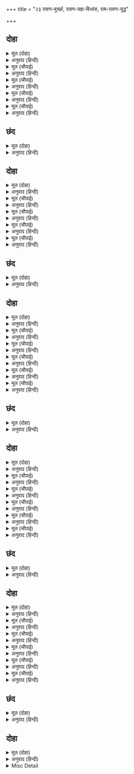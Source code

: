 +++
title = "२३ रावण-मूर्च्छा, रावण-यज्ञ-विध्वंस, राम-रावण-युद्ध"

+++


## दोहा


<details><summary>मूल (दोहा)</summary>

देखि पवनसुत धायउ बोलत बचन कठोर।  
आवत कपिहि हन्यो तेहिं मुष्टि प्रहार प्रघोर॥ ८३॥
</details>

<details><summary>अनुवाद (हिन्दी)</summary>

यह देखकर पवनपुत्र हनुमान् जी कठोर वचन बोलते हुए दौड़े। हनुमान् जी के आते ही रावण  ने उनपर अत्यन्त भयङ्कर घूँसेका प्रहार किया॥ ८३॥
</details>

<details><summary>मूल (चौपाई)</summary>

जानु टेकि कपि भूमि न गिरा।  
उठा सँभारि बहुत रिस भरा॥  
मुठिका एक ताहि कपि मारा।  
परेउ सैल जनु बज्र प्रहारा॥
</details>

<details><summary>अनुवाद (हिन्दी)</summary>

हनुमान् जी घुटने टेककर रह गये, पृथ्वीपर गिरे नहीं। और फिर क्रोधसे भरे हुए सँभालकर उठे। हनुमान् जीने रावणको एक घूँसा मारा। वह ऐसा गिर पड़ा जैसे वज्रकी मारसे पर्वत गिरा हो॥ १॥
</details>

<details><summary>मूल (चौपाई)</summary>

मुरुछा गै बहोरि सो जागा।  
कपि बल बिपुल सराहन लागा॥  
धिग धिग मम पौरुष धिग मोही।  
जौं तैं जिअत रहेसि सुरद्रोही॥
</details>

<details><summary>अनुवाद (हिन्दी)</summary>

मूर्च्छा भंग होनेपर फिर वह जगा और हनुमान् जीके बड़े भारी बलको सराहने लगा। (हनुमान् जीने कहा—) मेरे पौरुषको धिक्‍कार है, धिक्‍कार है और मुझे भी धिक्‍कार है, जो हे देवद्रोही! तू अब भी जीता रह गया॥ २॥
</details>

<details><summary>मूल (चौपाई)</summary>

अस कहि लछिमन कहुँ कपि ल्यायो।  
देखि दसानन बिसमय पायो॥  
कह रघुबीर समुझु जियँ भ्राता।  
तुम्ह कृतांत भच्छक सुर त्राता॥
</details>

<details><summary>अनुवाद (हिन्दी)</summary>

ऐसा कहकर और लक्ष्मणजीको उठाकर हनुमान् जी श्रीरघुनाथजीके पास ले आये। यह देखकर रावणको आश्चर्य हुआ। श्रीरघुवीरने (लक्ष्मणजीसे) कहा—हे भाई! हृदयमें समझो, तुम कालके भी भक्षक और देवताओंके रक्षक हो॥ ३॥
</details>

<details><summary>मूल (चौपाई)</summary>

सुनत बचन उठि बैठ कृपाला।  
गई गगन सो सकति कराला॥  
पुनि कोदंड बान गहि धाए।  
रिपु सन्मुख अति आतुर आए॥
</details>

<details><summary>अनुवाद (हिन्दी)</summary>

ये वचन सुनते ही कृपालु लक्ष्मणजी उठ बैठे। वह कराल शक्ति आकाशको चली गयी। लक्ष्मणजी फिर धनुष-बाण लेकर दौड़े और बड़ी शीघ्रतासे शत्रुके सामने आ पहुँचे॥ ४॥
</details>

## छंद


<details><summary>मूल (दोहा)</summary>

आतुर बहोरि बिभंजि स्यंदन सूत हति ब्याकुल कियो।  
गिरॺो धरनि दसकंधर बिकलतर बान सत बेध्यो हियो॥  
सारथी दूसर घालि रथ तेहि तुरत लंका लै गयो।  
रघुबीर बंधु प्रताप पुंज बहोरि प्रभु चरनन्हि नयो॥
</details>

<details><summary>अनुवाद (हिन्दी)</summary>

फिर उन्होंने बड़ी ही शीघ्रतासे रावणके रथको चूर-चूरकर और सारथिको मारकर उसे (रावणको) व्याकुल कर दिया। सौ बाणोंसे उसका हृदय बेध दिया, जिससे रावण अत्यन्त व्याकुल होकर पृथ्वीपर गिर पड़ा। तब दूसरा सारथि उसे रथमें डालकर तुरंत ही लंकाको ले गया। प्रतापके समूह श्रीरघुवीरके भाई लक्ष्मणजीने फिर आकर प्रभुके चरणोंमें प्रणाम किया।
</details>

## दोहा


<details><summary>मूल (दोहा)</summary>

उहाँ दसानन जागि करि करै लाग कछु जग्य।  
राम बिरोध बिजय चह सठ हठ बस अति अग्य॥ ८४॥
</details>

<details><summary>अनुवाद (हिन्दी)</summary>

वहाँ (लंकामें) रावण मूर्च्छासे जागकर कुछ यज्ञ करने लगा। वह मूर्ख और अत्यन्त अज्ञानी हठवश श्रीरघुनाथजीसे विरोध करके विजय चाहता है॥ ८४॥
</details>

<details><summary>मूल (चौपाई)</summary>

इहाँ बिभीषन सब सुधि पाई।  
सपदि जाइ रघुपतिहि सुनाई॥  
नाथ करइ रावन एक जागा।  
सिद्ध भएँ नहिं मरिहि अभागा॥
</details>

<details><summary>अनुवाद (हिन्दी)</summary>

यहाँ विभीषणजीने सब खबर पायी और तुरंत जाकर श्रीरघुनाथजीको कह सुनायी कि हे नाथ! रावण एक यज्ञ कर रहा है। उसके सिद्ध होनेपर वह अभागा सहज ही नहीं मरेगा॥ १॥
</details>

<details><summary>मूल (चौपाई)</summary>

पठवहु नाथ बेगि भट बंदर।  
करहिं बिधंस आव दसकंधर॥  
प्रात होत प्रभु सुभट पठाए।  
हनुमदादि अंगद सब धाए॥
</details>

<details><summary>अनुवाद (हिन्दी)</summary>

हे नाथ! तुरंत वानर योद्धाओंको भेजिये; जो यज्ञका विध्वंस करें, जिससे रावण युद्धमें आवे। प्रातःकाल होते ही प्रभुने वीर योद्धाओंको भेजा। हनुमान् और अंगद आदि सब (प्रधान वीर) दौड़े॥ २॥
</details>

<details><summary>मूल (चौपाई)</summary>

कौतुक कूदि चढ़े कपि लंका।  
पैठे रावन भवन असंका॥  
जग्य करत जबहीं सो देखा।  
सकल कपिन्ह भा क्रोध बिसेषा॥
</details>

<details><summary>अनुवाद (हिन्दी)</summary>

वानर खेलसे ही कूदकर लंकापर जा चढ़े और निर्भय रावणके महलमें जा घुसे। ज्यों ही उसको यज्ञ करते देखा, त्यों ही सब वानरोंको बहुत क्रोध हुआ॥ ३॥
</details>

<details><summary>मूल (चौपाई)</summary>

रन ते निलज भाजि गृह आवा।  
इहाँ आइ बक ध्यान लगावा॥  
अस कहि अंगद मारा लाता।  
चितव न सठ स्वारथ मन राता॥
</details>

<details><summary>अनुवाद (हिन्दी)</summary>

(उन्होंने कहा—) अरे ओ निर्लज्ज! रणभूमिसे घर भाग आया और यहाँ आकर बगुलेका-सा ध्यान लगाकर बैठा है? ऐसा कहकर अंगदने लात मारी। पर उसने इनकी ओर देखा भी नहीं, उस दुष्टका मन स्वार्थमें अनुरक्त था॥ ४॥
</details>

## छंद


<details><summary>मूल (दोहा)</summary>

नहिं चितव जब करि कोप कपि गहि दसन लातन्ह मारहीं।  
धरि केस नारि निकारि बाहेर तेऽतिदीन पुकारहीं॥  
तब उठेउ क्रुद्ध कृतांत सम गहि चरन बानर डारई।  
एहि बीच कपिन्ह बिधंस कृत मख देखि मन महुँ हारई॥
</details>

<details><summary>अनुवाद (हिन्दी)</summary>

जब उसने नहीं देखा, तब वानर क्रोध करके उसे दाँतोंसे पकड़कर (काटने और) लातोंसे मारने लगे। स्त्रियोंको बाल पकड़कर घरसे बाहर घसीट लाये, वे अत्यन्त ही दीन होकर पुकारने लगीं। तब रावण कालके समान क्रोधित होकर उठा और वानरोंको पैर पकड़कर पटकने लगा। इसी बीचमें वानरोंने यज्ञ विध्वंस कर डाला, यह देखकर वह मनमें हारने लगा (निराश होने लगा)।
</details>

## दोहा


<details><summary>मूल (दोहा)</summary>

जग्य बिधंसि कुसल कपि आए रघुपति पास।  
चलेउ निसाचर क्रुद्ध होइ त्यागि जिवन कै आस॥ ८५॥
</details>

<details><summary>अनुवाद (हिन्दी)</summary>

यज्ञ विध्वंस करके सब चतुर वानर रघुनाथजीके पास आ गये। तब रावण जीनेकी आशा छोड़कर क्रोधित होकर चला॥ ८५॥
</details>

<details><summary>मूल (चौपाई)</summary>

चलत होहिं अति असुभ भयंकर।  
बैठहिं गीध उड़ाइ सिरन्ह पर॥  
भयउ कालबस काहु न माना।  
कहेसि बजावहु जुद्ध निसाना॥
</details>

<details><summary>अनुवाद (हिन्दी)</summary>

चलते समय अत्यन्त भयङ्कर अमङ्गल (अपशकुन) होने लगे। गीध उड़-उड़कर उसके सिरोंपर बैठने लगे। किन्तु वह कालके वश था, इससे किसी भी अपशकुनको नहीं मानता था। उसने कहा—युद्धका डंका बजाओ॥ १॥
</details>

<details><summary>मूल (चौपाई)</summary>

चली तमीचर अनी अपारा।  
बहु गज रथ पदाति असवारा॥  
प्रभु सन्मुख धाए खल कैसें।  
सलभ समूह अनल कहँ जैसें॥
</details>

<details><summary>अनुवाद (हिन्दी)</summary>

निशाचरोंकी अपार सेना चली। उसमें बहुत-से हाथी, रथ, घुड़सवार और पैदल हैं। वे दुष्ट प्रभुके सामने कैसे दौड़े, जैसे पतंगोंके समूह अग्निकी ओर (जलनेके लिये) दौड़ते हैं॥ २॥
</details>

<details><summary>मूल (चौपाई)</summary>

इहाँ देवतन्ह अस्तुति कीन्ही।  
दारुन बिपति हमहि एहिं दीन्ही॥  
अब जनि राम खेलावहु एही।  
अतिसय दुखित होति बैदेही॥
</details>

<details><summary>अनुवाद (हिन्दी)</summary>

इधर देवताओंने स्तुति की कि हे श्रीरामजी! इसने हमको दारुण दुःख दिये हैं। अब आप इसे (अधिक) न खेलाइये। जानकीजी बहुत ही दुखी हो रही हैं॥ ३॥
</details>

<details><summary>मूल (चौपाई)</summary>

देव बचन सुनि प्रभु मुसुकाना।  
उठि रघुबीर सुधारे बाना॥  
जटा जूट दृढ़ बाँधें माथे।  
सोहहिं सुमन बीच बिच गाथे॥
</details>

<details><summary>अनुवाद (हिन्दी)</summary>

देवताओंके वचन सुनकर प्रभु मुसकराये। फिर श्रीरघुवीरने उठकर बाण सुधारे। मस्तकपर जटाओंके जूड़ेको कसकर बाँधे हुए हैं, उसके बीच-बीचमें पुष्प गूँथे हुए शोभित हो रहे हैं॥ ४॥
</details>

<details><summary>मूल (चौपाई)</summary>

अरुन नयन बारिद तनु स्यामा।  
अखिल लोक लोचनाभिरामा॥  
कटितट परिकर कस्यो निषंगा।  
कर कोदंड कठिन सारंगा॥
</details>

<details><summary>अनुवाद (हिन्दी)</summary>

लाल नेत्र और मेघके समान श्याम शरीरवाले और सम्पूर्ण लोकोंके नेत्रोंको आनन्द देनेवाले हैं। प्रभुने कमरमें फेंटा तथा तरकस कस लिया और हाथमें कठोर शार्ङ्गधनुष ले लिया॥ ५॥
</details>

## छंद


<details><summary>मूल (दोहा)</summary>

सारंग कर सुंदर निषंग सिलीमुखाकर कटि कस्यो।  
भुजदंड पीन मनोहरायत उर धरासुर पद लस्यो॥  
कह दास तुलसी जबहिं प्रभु सर चाप कर फेरन लगे।  
ब्रह्मांड दिग्गज कमठ अहि महि सिंधु भूधर डगमगे॥
</details>

<details><summary>अनुवाद (हिन्दी)</summary>

प्रभुने हाथमें शार्ङ्गधनुष लेकर कमरमें बाणोंकी खान (अक्षय) सुन्दर तरकस कस लिया। उनके भुजदण्ड पुष्ट हैं और मनोहर चौड़ी छातीपर ब्राह्मण (भृगुजी) के चरणका चिह्न शोभित है। तुलसीदासजी कहते हैं, ज्यों ही प्रभु धनुष-बाण हाथमें लेकर फिराने लगे, त्यों ही ब्रह्माण्ड, दिशाओंके हाथी, कच्छप, शेषजी, पृथ्वी, समुद्र और पर्वत सभी डगमगा उठे।
</details>

## दोहा


<details><summary>मूल (दोहा)</summary>

सोभा देखि हरषि सुर बरषहिं सुमन अपार।  
जय जय जय करुनानिधि छबि बल गुन आगार॥ ८६॥
</details>

<details><summary>अनुवाद (हिन्दी)</summary>

(भगवान् की) शोभा देखकर देवता हर्षित होकर फूलोंकी अपार वर्षा करने लगे। और शोभा, शक्ति और गुणोंके धाम करुणानिधान प्रभुकी जय हो, जय हो, जय हो (ऐसा पुकारने लगे)॥ ८६॥
</details>

<details><summary>मूल (चौपाई)</summary>

एहीं बीच निसाचर अनी।  
कसमसात आई अति घनी॥  
देखि चले सन्मुख कपि भट्टा।  
प्रलयकाल के जनु घन घट्टा॥
</details>

<details><summary>अनुवाद (हिन्दी)</summary>

इसी बीचमें निशाचरोंकी अत्यन्त घनी सेना कसमसाती हुई (आपसमें टकराती हुई) आयी। उसे देखकर वानर योद्धा इस प्रकार (उसके) सामने चले जैसे प्रलयकालके बादलोंके समूह हों॥ १॥
</details>

<details><summary>मूल (चौपाई)</summary>

बहु कृपान तरवारि चमंकहिं।  
जनु दहँ दिसि दामिनीं दमंकहिं॥  
गज रथ तुरग चिकार कठोरा।  
गर्जहिं मनहुँ बलाहक घोरा॥
</details>

<details><summary>अनुवाद (हिन्दी)</summary>

बहुत-से कृपाण और तलवारें चमक रही हैं। मानो दसों दिशाओंमें बिजलियाँ चमक रही हों। हाथी, रथ और घोड़ोंका कठोर चिग्घाड़ ऐसा लगता है मानो बादल भयंकर गर्जन कर रहे हों॥ २॥
</details>

<details><summary>मूल (चौपाई)</summary>

कपि लंगूर बिपुल नभ छाए।  
मनहुँ इंद्रधनु उए सुहाए॥  
उठइ धूरि मानहुँ जलधारा।  
बान बुंद भै बृष्टि अपारा॥
</details>

<details><summary>अनुवाद (हिन्दी)</summary>

वानरोंकी बहुत-सी पूँछें आकाशमें छायी हुई हैं। (वे ऐसी शोभा दे रही हैं) मानो सुन्दर इन्द्रधनुष उदय हुए हों। धूल ऐसी उठ रही है मानो जलकी धारा हो। बाणरूपी बूँदोंकी अपार वृष्टि हुई॥ ३॥
</details>

<details><summary>मूल (चौपाई)</summary>

दुहुँ दिसि पर्बत करहिं प्रहारा।  
बज्रपात जनु बारहिं बारा॥  
रघुपति कोपि बान झरि लाई।  
घायल भै निसिचर समुदाई॥
</details>

<details><summary>अनुवाद (हिन्दी)</summary>

दोनों ओरसे योद्धा पर्वतोंका प्रहार करते हैं। मानो बारंबार वज्रपात हो रहा हो। श्रीरघुनाथजीने क्रोध करके बाणोंकी झड़ी लगा दी, (जिससे) राक्षसोंकी सेना घायल हो गयी॥ ४॥
</details>

<details><summary>मूल (चौपाई)</summary>

लागत बान बीर चिक्‍करहीं।  
घुर्मि घुर्मि जहँ तहँ महि परहीं॥  
स्रवहिं सैल जनु निर्झर भारी।  
सोनित सरि कादर भयकारी॥
</details>

<details><summary>अनुवाद (हिन्दी)</summary>

बाण लगते ही वीर चीत्कार कर उठते हैं और चक्कर खा-खाकर जहाँ-तहाँ पृथ्वीपर गिर पड़ते हैं। उनके शरीरोंसे ऐसे खून बह रहा है मानो पर्वतके भारी झरनोंसे जल बह रहा हो। इस प्रकार डरपोकोंको भय उत्पन्न करनेवाली रुधिरकी नदी बह चली॥ ५॥
</details>

## छंद


<details><summary>मूल (दोहा)</summary>

कादर भयंकर रुधिर सरिता चली परम अपावनी।  
दोउ कूल दल रथ रेत चक्र अबर्त बहति भयावनी॥  
जलजंतु गज पदचर तुरग खर बिबिध बाहन को गने।  
सर सक्ति तोमर सर्प चाप तरंग चर्म कमठ घने॥
</details>

<details><summary>अनुवाद (हिन्दी)</summary>

डरपोकोंको भय उपजानेवाली अत्यन्त अपवित्र रक्तकी नदी बह चली। दोनों दल उसके दोनों किनारे हैं। रथ रेत है और पहिये भँवर हैं। वह नदी बहुत भयावनी बह रही है। हाथी, पैदल, घोड़े, गदहे तथा अनेकों सवारियाँ ही, जिनकी गिनती कौन करे, नदीके जलजन्तु हैं। बाण, शक्ति और तोमर सर्प हैं; धनुष तरंगें हैं और ढाल बहुत-से कछुवे हैं।
</details>

## दोहा


<details><summary>मूल (दोहा)</summary>

बीर परहिं जनु तीर तरु मज्जा बहु बह फेन।  
कादर देखि डरहिं तहँ सुभटन्ह के मन चेन॥ ८७॥
</details>

<details><summary>अनुवाद (हिन्दी)</summary>

वीर पृथ्वीपर इस तरह गिर रहे हैं, मानो नदी-किनारेके वृक्ष ढह रहे हों। बहुत-सी मज्जा बह रही है, वही फेन है। डरपोक जहाँ इसे देखकर डरते हैं, वहाँ उत्तम योद्धाओंके मनमें सुख होता है॥ ८७॥
</details>

<details><summary>मूल (चौपाई)</summary>

मज्जहिं भूत पिसाच बेताला।  
प्रमथ महा झोटिंग कराला॥  
काक कंक लै भुजा उड़ाहीं।  
एक ते छीनि एक लै खाहीं॥
</details>

<details><summary>अनुवाद (हिन्दी)</summary>

भूत, पिशाच और बैताल, बड़े-बड़े झोटोंवाले महान् भयङ्कर झोटिंग और प्रमथ (शिवगण) उस नदीमें स्नान करते हैं। कौए और चील भुजाएँ लेकर उड़ते हैं और एक दूसरेसे छीनकर खा जाते हैं॥ १॥
</details>

<details><summary>मूल (चौपाई)</summary>

एक कहहिं ऐसिउ सौंघाई।  
सठहु तुम्हार दरिद्र न जाई॥  
कहँरत भट घायल तट गिरे।  
जहँ तहँ मनहुँ अर्धजल परे॥
</details>

<details><summary>अनुवाद (हिन्दी)</summary>

एक (कोई) कहते हैं, अरे मूर्खो! ऐसी सस्ती (बहुतायत) है, फिर भी तुम्हारी दरिद्रता नहीं जाती? घायल योद्धा तटपर पड़े कराह रहे हैं, मानो जहाँ-तहाँ अर्धजल (वे व्यक्ति जो मरनेके समय आधे जलमें रखे जाते हैं) पड़े हों॥ २॥
</details>

<details><summary>मूल (चौपाई)</summary>

खैंचहिं गीध आँत तट भए।  
जनु बंसी खेलत चित दए॥  
बहु भट बहहिं चढ़े खग जाहीं।  
जनु नावरि खेलहिं सरि माहीं॥
</details>

<details><summary>अनुवाद (हिन्दी)</summary>

गीध आँतें खींच रहे हैं, मानो मछलीमार नदी-तटपरसे चित्त लगाये हुए (ध्यानस्थ होकर) बंसी खेल रहे हों (बंसीसे मछली पकड़ रहे हों)। बहुत-से योद्धा बहे जा रहे हैं और पक्षी उनपर चढ़े चले जा रहे हैं। मानो वे नदीमें नावरि (नौकाक्रीड़ा) खेल रहे हों॥ ३॥
</details>

<details><summary>मूल (चौपाई)</summary>

जोगिनि भरि भरि खप्पर संचहिं।  
भूत पिसाच बधू नभ नंचहिं॥  
भट कपाल करताल बजावहिं।  
चामुंडा नाना बिधि गावहिं॥
</details>

<details><summary>अनुवाद (हिन्दी)</summary>

योगिनियाँ खप्परोंमें भर-भरकर खून जमा कर रही हैं। भूत-पिशाचोंकी स्त्रियाँ आकाशमें नाच रही हैं। चामुण्डाएँ योद्धाओंकी खोपड़ियोंका करताल बजा रही हैं और नाना प्रकारसे गा रही हैं॥ ४॥
</details>

<details><summary>मूल (चौपाई)</summary>

जंबुक निकर कटक्‍कट कट्टहिं।  
खाहिं हुआहिं अघाहिं दपट्टहिं॥  
कोटिन्ह रुंड मुंड बिनु डोल्लहिं।  
सीस परे महि जय जय बोल्लहिं॥
</details>

<details><summary>अनुवाद (हिन्दी)</summary>

गीदड़ोंके समूह कट-कट शब्द करते हुए मुरदोंको काटते, खाते, हुआँ-हुआँ करते और पेट भर जानेपर एक दूसरेको डाँटते हैं। करोड़ों धड़ बिना सिरके घूम रहे हैं और सिर पृथ्वीपर पड़े जय-जय बोल रहे हैं॥ ५॥
</details>

## छंद


<details><summary>मूल (दोहा)</summary>

बोल्लहिं जो जय जय मुंड रुंड प्रचंड सिर बिनु धावहीं।  
खप्परिन्ह खग्ग अलुज्झि जुज्झहिं सुभट भटन्ह ढहावहीं॥  
बानर निसाचर निकर मर्दहिं राम बल दर्पित भए।  
संग्राम अंगन सुभट सोवहिं राम सर निकरन्हि हए॥
</details>

<details><summary>अनुवाद (हिन्दी)</summary>

मुण्ड (कटे सिर) जय-जय बोलते हैं और प्रचण्ड रुण्ड (धड़) बिना सिरके दौड़ते हैं। पक्षी खोपड़ियोंमें उलझ-उलझकर परस्पर लड़े मरते हैं; उत्तम योद्धा दूसरे योद्धाओंको ढहा रहे हैं। श्रीरामचन्द्रजीके बलसे दर्पित हुए वानर राक्षसोंके झुण्डोंको मसले डालते हैं। श्रीरामजीके बाणसमूहोंसे मरे हुए योद्धा लड़ाईके मैदानमें सो रहे हैं।
</details>

## दोहा


<details><summary>मूल (दोहा)</summary>

रावन हृदयँ बिचारा भा निसिचर संघार।  
मैं अकेल कपि भालु बहु माया करौं अपार॥ ८८॥
</details>

<details><summary>अनुवाद (हिन्दी)</summary>

रावणने हृदयमें विचारा कि राक्षसोंका नाश हो गया है। मैं अकेला हूँ और वानर-भालू बहुत हैं, इसलिये मैं अब अपार माया रचूँ॥ ८८॥
</details>

<details><summary>Misc Detail</summary>


</details>
